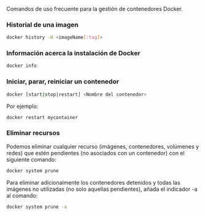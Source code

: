 Comandos de uso frecuente para la gestión de contenedores Docker. 

### Historial de una imagen

```bash
docker history -H <imageName[:tag]>
```

### Información acerca la instalación de Docker

```bash
docker info
```

### Iniciar, parar, reiniciar un contenedor

```bash
docker [start|stop|restart] <Nombre del contenedor>
```

Por ejemplo: 

```bash
docker restart mycontainer
```

### Eliminar recursos

Podemos eliminar cualquier recurso (imágenes, contenedores, volúmenes y redes) que estén pendientes (no asociados con un contenedor) con el siguiente comando: 

```bash
docker system prune
```
 
Para eliminar adicionalmente los contenedores detenidos y todas las imágenes no utilizadas (no solo aquellas pendientes), añada el indicador -a al comando:

```bash
docker system prune -a
 ```
